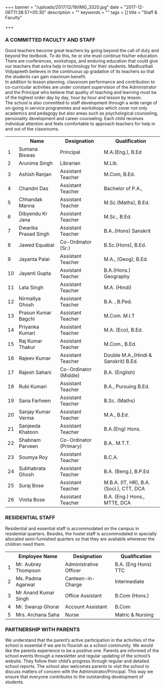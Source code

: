 +++
banner = "/uploads/2017/12/19/IMG_3320.jpg"
date = "2017-12-06T11:38:57+05:30"
description = ""
keywords = ""
tags = []
title = "Staff & Faculty"

+++
### A COMMITTED FACULTY AND STAFF

Good teachers become great teachers by going beyond the call of duty and beyond the textbook. To do this, he or she must continue his/her education. There are conferences, workshops, and enduring education that could give our teachers that extra help in technology for their students. Madhusthali Vidyapeeth believes in the continuous up gradation of its teachers so that the students can gain maximum benefit. <br>
In addition to lesson planning, classroom performance and contribution to co-curricular activities are under constant supervision of the Administrator and the Principal who believe that quality of teaching and learning must be of the highest order day by day, hour by hour and lesson by lesson. <br>
The school is also committed to staff development through a wide range of on-going in service programmes and workshops which cover not only academics and pedagogy but also areas such as psychological counseling, personality development and career counseling. Each child receives individual attention and feels comfortable to approach teachers for help in and out of the classrooms.

<table class="fees-table"> <tr><th></th><th>Name</th><th>Designation</th><th>Qualification</th></tr> <tr><td>1</td><td>Sumana Biswas</td><td>Principal</td><td>M.A.(Eng.), B.Ed</td></tr> <tr><td>2</td><td>Arunima  Singh</td><td>Librarian</td><td>M.Lib.</td></tr> <tr><td>3</td><td>Ashish  Ranjan</td><td>Assistant Teacher</td><td>M.Com, B.Ed.</td></tr> <tr><td>4</td><td>Chandni  Das</td><td>Assistant Teacher</td><td>Bachelor of P.A.,</td></tr><tr><td>5</td><td>Chhandak Manna</td><td>Assistant Teacher</td><td>M.Sc.(Maths), B.Ed.</td></tr> <tr><td>6</td><td>Dibyendu Kr Jana</td><td>Assistant Teacher</td><td>M.Sc., B.Ed.</td></tr><tr><td>7</td><td>Dwarika  Prasad Singh</td><td>Assistant Teacher</td><td>B.A..(Hons) Sanskrit</td></tr> <tr><td>8</td><td>Jawed  Equabal</td><td>Co-Ordinator (Sr.)</td><td>B.Sc.(Hons), B.Ed.</td></tr> <tr><td>9</td><td>Jayanta   Palai</td><td>Assistant Teacher</td><td>M.A., (Geog), B.Ed.</td></tr> <tr><td>10</td><td>Jayanti  Gupta</td><td>Assistant Teacher</td><td>B.A.(Hons.) Geography</td></tr> <tr><td>11</td><td>Lata  Singh</td><td>Assistant Teacher</td><td>M.A. (Hindi)</td></tr> <tr><td>12</td><td>Nirmallya  Ghosh</td><td>Assistant Teacher</td><td>B.A. , B.Ped.</td></tr> <tr><td>13</td><td>Prasun Kumar Bagchi</td><td>Assistant Teacher</td><td>M.Com. M.I.T</td></tr> <tr><td>14</td><td>Priyanka  Kumari</td><td>Assistant Teacher</td><td>M.A. (Eco), B.Ed.</td></tr> <tr><td>15</td><td>Raj Kumar  Thakur</td><td>Assistant Teacher</td><td>M.Com., B.Ed.</td></tr> <tr><td>16</td><td>Rajeev   Kumar</td><td>Assistant Teacher</td><td>Double M.A.,(Hindi & Sanskrit) B.Ed.</td></tr> <tr><td>17</td><td>Rajesh  Sahani</td><td>Co-Ordinator (Middle)</td><td>B.A. (English)</td></tr> <tr><td>18</td><td>Rubi Kumari </td><td>Assistant Teacher</td><td>B.A., Pursuing B.Ed.</td></tr> <tr><td>19</td><td>Sana  Farheen</td><td>Assistant Teacher</td><td>B.Sc. (Maths)</td></tr> <tr><td>20</td><td>Sanjay Kumar Verma</td><td>Assistant Teacher</td><td>M.A., B.Ed.</td></tr> <tr><td>21</td><td>Sanjeeda   Khatoon</td><td>Assistant Teacher</td><td>B.A.(Eng) Hons.</td></tr> <tr><td>22</td><td>Shabnam  Parveen</td><td>Co-Ordinator (Primary)</td><td>B.A..  M.T.T.</td></tr><tr><td>23</td><td>Soumya  Roy</td><td>Assistant Teacher</td><td>B.C.A.</td></tr> <tr><td>24</td><td>Subhabrata  Ghosh</td><td>Assistant Teacher</td><td>B.A. (Beng.), B.P.Ed</td></tr> <tr><td>25</td><td>Suraj  Bose</td><td>Assistant Teacher</td><td>M.B.A. (IT, HR), B.A. (Soci.), CTT, DCA</td></tr> <tr><td>26</td><td>Vinita  Bose</td><td>Assistant Teacher</td><td>B.A. (Eng.) Hons., MTTE, DCA</td></tr>  </table>

### RESIDENTIAL STAFF

Residential and essential staff is accommodated on the campus in residential quarters. Besides, the hostel staff is accommodated in specially allocated semi-furnished quarters so that they are available whenever the children need them.

<table class="fees-table">
<tr><th></th><th>	Employee Name</th><th>Designation</th><th>Qualification</th></tr>
<tr><td>1</td><td>Mr. Aubrey Thompson</td><td>Administrative Officer</td><td>B.A. (Eng Hons) TTC</td></tr>
<tr><td>2</td><td>Ms. Padma Agarwal</td><td>Canteen-in-Charge</td><td>Intermediate</td></tr>
<tr><td>3</td><td>Mr Anand Kumar Singh</td><td>Office Assistant</td><td>B.Com (Hons.)</td></tr>
<tr><td>4</td><td>Mr. Swarup Ghorai</td><td>Account Assistant</td><td>B.Com</td></tr>
<tr><td>5</td><td>Mrs. Archana Saha</td><td>Nurse</td><td>Matric & Nursing</td></tr>
</table>

### PARTNERSHIP WITH PARENTS

We understand that the parent’s active participation in the activities of the school is essential if we are to flourish as a school community. We would like the parents experience to be a positive one. Parents are informed of the school events through a newsletter and regular updating of the school’s website. They follow their child’s progress through regular and detailed school reports. The school also welcomes parents to visit the school to discuss matters of concern with the Administrator/Principal. This way we ensure that everyone contributes to the outstanding development of students.